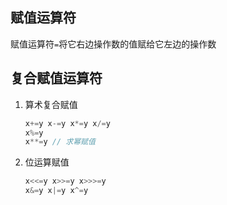 
## 赋值运算符
赋值运算符`=`将它右边操作数的值赋给它左边的操作数

## 复合赋值运算符
1. 算术复合赋值
    ```js
    x+=y x-=y x*=y x/=y
    x%=y 
    x**=y // 求幂赋值
    ```

2. 位运算赋值
    ```js
    x<<=y x>>=y x>>>=y
    x&=y x|=y x^=y
    ```